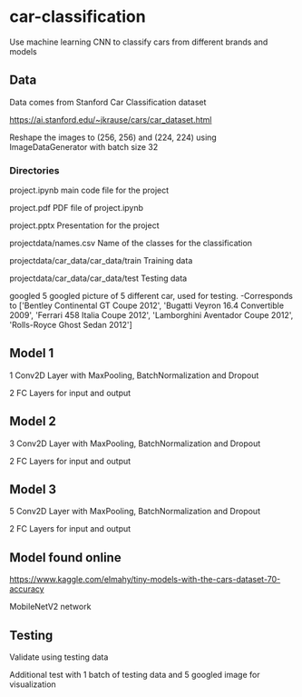# car-classification
Use machine learning CNN to classify cars from different brands and models

## Data
Data comes from Stanford Car Classification dataset

https://ai.stanford.edu/~jkrause/cars/car_dataset.html

Reshape the images to (256, 256) and (224, 224) using ImageDataGenerator with batch size 32

### Directories
project.ipynb main code file for the project

project.pdf PDF file of project.ipynb

project.pptx Presentation for the project

projectdata/names.csv Name of the classes for the classification

projectdata/car_data/car_data/train Training data 

projectdata/car_data/car_data/test Testing data

googled 5 googled picture of 5 different car, used for testing. 
-Corresponds to ['Bentley Continental GT Coupe 2012', 'Bugatti Veyron 16.4 Convertible 2009', 'Ferrari 458 Italia Coupe 2012', 'Lamborghini Aventador Coupe 2012', 'Rolls-Royce Ghost Sedan 2012']

## Model 1
1 Conv2D Layer with MaxPooling, BatchNormalization and Dropout

2 FC Layers for input and output

## Model 2
3 Conv2D Layer with MaxPooling, BatchNormalization and Dropout

2 FC Layers for input and output

## Model 3
5 Conv2D Layer with MaxPooling, BatchNormalization and Dropout

2 FC Layers for input and output

## Model found online
https://www.kaggle.com/elmahy/tiny-models-with-the-cars-dataset-70-accuracy

MobileNetV2 network

## Testing
Validate using testing data

Additional test with 1 batch of testing data and 5 googled image for visualization


